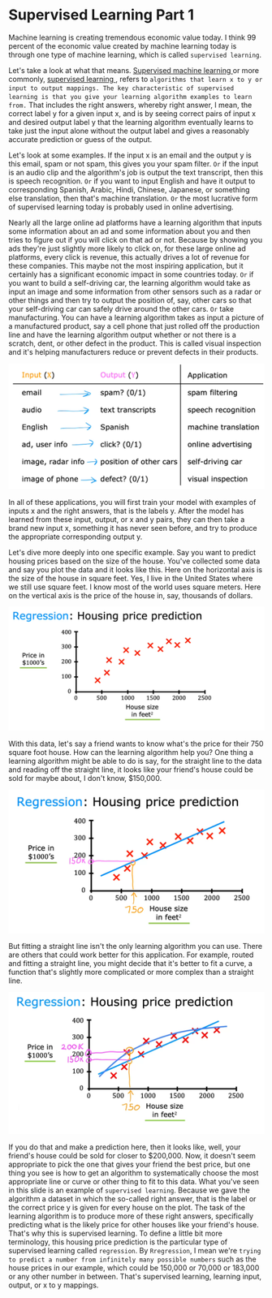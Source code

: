 # Supervised Learning Part 1
Machine learning is creating tremendous economic value today. I think 99 percent of the economic value created by machine learning today is through one type of machine learning, which is called `supervised learning`.

Let's take a look at what that means. <u>Supervised machine learning </u> or more commonly, <u> supervised learning </u>, refers to `algorithms that learn x to y or input to output mappings. The key characteristic of supervised learning is that you give your learning algorithm examples to learn from.` That includes the right answers, whereby right answer, I mean, the correct label y for a given input x, and is by seeing correct pairs of input x and desired output label y that the learning algorithm eventually learns to take just the input alone without the output label and gives a reasonably accurate prediction or guess of the output.

Let's look at some examples. If the input x is an email and the output y is this email, spam or not spam, this gives you your spam filter. `Or` if the input is an audio clip and the algorithm's job is output the text transcript, then this is speech recognition. `Or` if you want to input English and have it output to corresponding Spanish, Arabic, Hindi, Chinese, Japanese, or something else translation, then that's machine translation. `Or` the most lucrative form of supervised learning today is probably used in online advertising.



Nearly all the large online ad platforms have a learning algorithm that inputs some information about an ad and some information about you and then tries to figure out if you will click on that ad or not. Because by showing you ads they're just slightly more likely to click on, for these large online ad platforms, every click is revenue, this actually drives a lot of revenue for these companies. This maybe not the most inspiring application, but it certainly has a significant economic impact in some countries today. `Or` if you want to build a self-driving car, the learning algorithm would take as input an image and some information from other sensors such as a radar or other things and then try to output the position of, say, other cars so that your self-driving car can safely drive around the other cars. `Or` take manufacturing. You can have a learning algorithm takes as input a picture of a manufactured product, say a cell phone that just rolled off the production line and have the learning algorithm output whether or not there is a scratch, dent, or other defect in the product. This is called visual inspection and it's helping manufacturers reduce or prevent defects in their products.


![SPL1](./../Assets/Supervised/SVL1.1.png)


In all of these applications, you will first train your model with examples of inputs x and the right answers, that is the labels y. After the model has learned from these input, output, or x and y pairs, they can then take a brand new input x, something it has never seen before, and try to produce the appropriate corresponding output y.

Let's dive more deeply into one specific example. Say you want to predict housing prices based on the size of the house. You've collected some data and say you plot the data and it looks like this. Here on the horizontal axis is the size of the house in square feet. Yes, I live in the United States where we still use square feet. I know most of the world uses square meters. Here on the vertical axis is the price of the house in, say, thousands of dollars.

![SPL2](./../Assets/Supervised/SVL1.2.png)

With this data, let's say a friend wants to know what's the price for their 750 square foot house. How can the learning algorithm help you? One thing a learning algorithm might be able to do is say, for the straight line to the data and reading off the straight line, it looks like your friend's house could be sold for maybe about, I don't know, $150,000. 

![SPL3](./../Assets/Supervised/SVL1.3.png)

But fitting a straight line isn't the only learning algorithm you can use. There are others that could work better for this application. For example, routed and fitting a straight line, you might decide that it's better to fit a curve, a function that's slightly more complicated or more complex than a straight line.


![SPL4](./../Assets/Supervised/SVL1.4.png)

If you do that and make a prediction here, then it looks like, well, your friend's house could be sold for closer to $200,000. Now, it doesn't seem appropriate to pick the one that gives your friend the best price, but one thing you see is how to get an algorithm to systematically choose the most appropriate line or curve or other thing to fit to this data. What you've seen in this slide is an example of `supervised learning`. Because we gave the algorithm a dataset in which the so-called right answer, that is the label or the correct price y is given for every house on the plot. The task of the learning algorithm is to produce more of these right answers, specifically predicting what is the likely price for other houses like your friend's house. That's why this is supervised learning. To define a little bit more terminology, this housing price prediction is the particular type of supervised learning called `regression`. By `Rregression`, I mean we're `trying to predict a number from infinitely many possible numbers` such as the house prices in our example, which could be 150,000 or 70,000 or 183,000 or any other number in between. That's supervised learning, learning input, output, or x to y mappings.